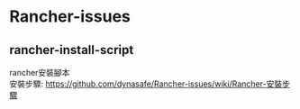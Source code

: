 # Rancher-issues

## rancher-install-script
rancher安裝腳本   
安裝步驟: https://github.com/dynasafe/Rancher-issues/wiki/Rancher-安裝步驟
